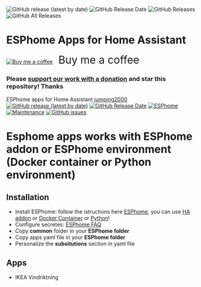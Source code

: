 ![GitHub release (latest by date)](https://img.shields.io/github/v/release/jumping2000/esphome_apps?style=for-the-badge) ![GitHub Release Date](https://img.shields.io/github/release-date/jumping2000/esphome_apps?style=for-the-badge) ![GitHub Releases](https://img.shields.io/github/downloads/jumping2000/esphome_apps/latest/total?color=purple&label=%20release%20Downloads&style=for-the-badge) ![GitHub All Releases](https://img.shields.io/github/downloads/jumping2000/esphome_apps/total?color=orange&label=Total%20downloads&style=for-the-badge)

# ESPhome Apps for Home Assistant
[![Buy me a coffee](https://cdn.buymeacoffee.com/buttons/bmc-new-btn-logo.svg)](https://www.buymeacoffee.com/jumping)<span style="margin-left:15px;font-size:28px !important;">Buy me a coffee</span></a>

### Please [support our work with a donation](https://paypal.me/hassiohelp) and star this repository! Thanks

ESPhome apps for Home Assistant [jumping2000](https://github.com/jumping2000/esphome_apps/commits?author=jumping2000)<br>
[![GitHub release (latest by date)](https://img.shields.io/github/v/release/jumping2000/esphome_apps)](https://github.com/jumping2000/esphome_apps/releases)
[![GitHub Release Date](https://img.shields.io/github/release-date/jumping2000/esphome_apps)](https://github.com/jumping2000/esphome_apps/releases)
[![ESPhome][img-esphome]][link-esphome]
[![Maintenance](https://img.shields.io/badge/Maintained%3F-Yes-brightgreen.svg)](https://https://github.com/jumping2000/esphome_apps/graphs/commit-activity)
[![GitHub issues](https://img.shields.io/github/issues/jumping2000/esphome_apps)](https://github.com/jumping2000/esphome_apps/issues)

# Esphome apps works with ESPhome addon or ESPhome environment (Docker container or Python environment)

## Installation
- Install ESPhome: follow the istructions here [ESPhome](https://esphome.io), you can use [HA addon](https://github.com/esphome/home-assistant-addon) or [Docker Container](https://hub.docker.com/r/esphome/esphome) or [Python](https://esphome.io/guides/installing_esphome.html)!
- Configure secretes: [ESPhome FAQ](https://esphome.io/guides/faq.html)
- Copy **common** folder in your **ESPhome folder**
- Copy apps yaml file in your **ESPhome folder**
- Personalize the **subsitutions** section in yaml file

## Apps
-  IKEA Vindriktning

[img-hassio]:https://img.shields.io/badge/config_for-Hass.io-53c1f1.svg
[img-esphome]:https://img.shields.io/badge/config_for-esphome.io-53c1f1.svg

[link-hassio]:https://home-assistant.io/hassio/
[link-esphome]:https://esphome.io/

